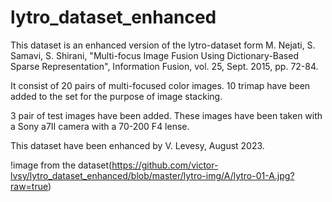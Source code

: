 # lytro_dataset_enhanced

This dataset is an enhanced version of the lytro-dataset form  M. Nejati, S. Samavi, S. Shirani, 
"Multi-focus Image Fusion Using Dictionary-Based Sparse Representation", Information Fusion, 
vol. 25, Sept. 2015, pp. 72-84.

It consist of 20 pairs of multi-focused color images. 10 trimap have been added to the set for the purpose 
of image stacking.

3 pair of test images have been added. These images have been taken with a Sony a7II camera with a 70-200 F4
lense.

This dataset have been enhanced by V. Levesy, August 2023.

!image from the dataset(https://github.com/victor-lvsy/lytro_dataset_enhanced/blob/master/lytro-img/A/lytro-01-A.jpg?raw=true)
